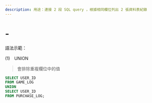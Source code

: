 ```yaml
---
description: 用途：連接 2 段 SQL query ，根據相同欄位列出 2 張資料表紀錄
---
```


# -

語法示範：

\(1\)　UNION

> 會排除重複欄位中的值

```sql
SELECT USER_ID
FROM GAME_LOG
UNION
SELECT USER_ID
FROM PURCHASE_LOG;
```

